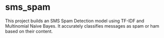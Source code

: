 # sms_spam
This project builds an SMS Spam Detection model using TF-IDF and Multinomial Naive Bayes. It accurately classifies messages as spam or ham based on their content.
